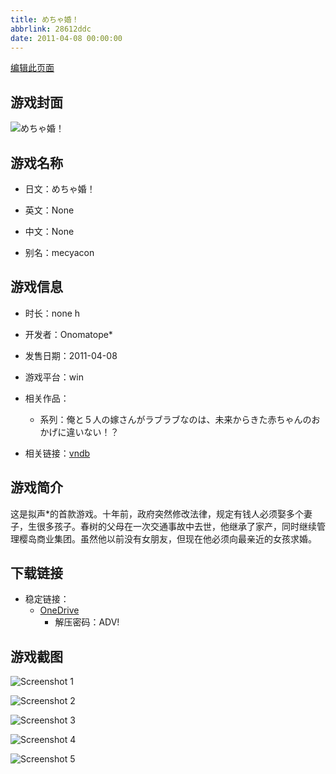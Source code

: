 ```yaml
---
title: めちゃ婚！
abbrlink: 28612ddc
date: 2011-04-08 00:00:00
---
```

[编辑此页面](https://github.com/ACG-3/ADV3-source/blob/main/source/_posts/games/%E3%82%81%E3%81%A1%E3%82%83%E5%A9%9A%EF%BC%81.md)

## 游戏封面

![めちゃ婚！](https://pan.timero.xyz/onedrive/img_lib_001/%E3%82%81%E3%81%A1%E3%82%83%E5%A9%9A%EF%BC%81_cover.avif)


## 游戏名称

- 日文：めちゃ婚！
- 英文：None
- 中文：None

- 别名：mecyacon


## 游戏信息

- 时长：none h
- 开发者：Onomatope*
- 发售日期：2011-04-08
- 游戏平台：win
- 相关作品：
   - 系列：俺と５人の嫁さんがラブラブなのは、未来からきた赤ちゃんのおかげに違いない！？

- 相关链接：[vndb](https://vndb.org/v5932)


## 游戏简介

这是拟声*的首款游戏。十年前，政府突然修改法律，规定有钱人必须娶多个妻子，生很多孩子。春树的父母在一次交通事故中去世，他继承了家产，同时继续管理樱岛商业集团。虽然他以前没有女朋友，但现在他必须向最亲近的女孩求婚。




## 下载链接

- 稳定链接：
    - [OneDrive](https://pan.timero.xyz/onedrive/adv_lib_001/%E3%82%81%E3%81%A1%E3%82%83%E5%A9%9A%EF%BC%81)
        - 解压密码：ADV!



## 游戏截图


![Screenshot 1](https://pan.timero.xyz/onedrive/img_lib_001/%E3%82%81%E3%81%A1%E3%82%83%E5%A9%9A%EF%BC%81_Screenshot_1.avif)

![Screenshot 2](https://pan.timero.xyz/onedrive/img_lib_001/%E3%82%81%E3%81%A1%E3%82%83%E5%A9%9A%EF%BC%81_Screenshot_2.avif)

![Screenshot 3](https://pan.timero.xyz/onedrive/img_lib_001/%E3%82%81%E3%81%A1%E3%82%83%E5%A9%9A%EF%BC%81_Screenshot_3.avif)

![Screenshot 4](https://pan.timero.xyz/onedrive/img_lib_001/%E3%82%81%E3%81%A1%E3%82%83%E5%A9%9A%EF%BC%81_Screenshot_4.avif)

![Screenshot 5](https://pan.timero.xyz/onedrive/img_lib_001/%E3%82%81%E3%81%A1%E3%82%83%E5%A9%9A%EF%BC%81_Screenshot_5.avif)

